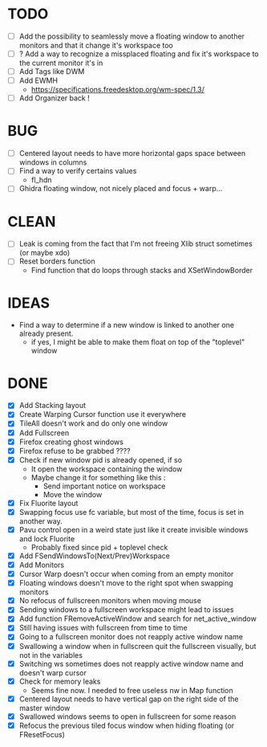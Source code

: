 # TODO
- [ ] Add the possibility to seamlessly move a floating window to another monitors and that it change it's workspace too
- [ ] ? Add a way to recognize a missplaced floating and fix it's workspace to the current monitor it's in
- [ ] Add Tags like DWM
- [ ] Add EWMH
    - https://specifications.freedesktop.org/wm-spec/1.3/
- [ ] Add Organizer back !

# BUG
- [ ] Centered layout needs to have more horizontal gaps space between windows in columns
- [ ] Find a way to verify certains values
    - fl_hdn
- [ ] Ghidra floating window, not nicely placed and focus + warp...

# CLEAN
- [ ] Leak is coming from the fact that I'm not freeing Xlib struct sometimes (or maybe xdo)
- [ ] Reset borders function
    - Find function that do loops through stacks and XSetWindowBorder

# IDEAS
- Find a way to determine if a new window is linked to another one already present.
    - if yes, I might be able to make them float on top of the "toplevel" window

# DONE
- [X] Add Stacking layout
- [X] Create Warping Cursor function use it everywhere
- [X] TileAll doesn't work and do only one window
- [X] Add Fullscreen
- [X] Firefox creating ghost windows
- [X] Firefox refuse to be grabbed ????
- [X] Check if new window pid is already opened, if so
    - It open the workspace containing the window
    - Maybe change it for something like this :
        - Send important notice on workspace
        - Move the window
- [X] Fix Fluorite layout
- [X] Swapping focus use fc variable, but most of the time, focus is set in another way.
- [X] Pavu control open in a weird state just like it create invisible windows and lock Fluorite
    - Probably fixed since pid + toplevel check
- [X] Add FSendWindowsTo(Next/Prev)Workspace
- [X] Add Monitors
- [X] Cursor Warp doesn't occur when coming from an empty monitor
- [X] Floating windows doesn't move to the right spot when swapping monitors
- [X] No refocus of fullscreen monitors when moving mouse
- [X] Sending windows to a fullscreen workspace might lead to issues
- [X] Add function FRemoveActiveWindow and search for net_active_window
- [X] Still having issues with fullscreen from time to time
- [X] Going to a fullscreen monitor does not reapply active window name
- [X] Swallowing a window when in fullscreen quit the fullscreen visually, but not in the variables
- [X] Switching ws sometimes does not reapply active window name and doesn't warp cursor
- [X] Check for memory leaks
    - Seems fine now. I needed to free useless nw in Map function
- [X] Centered layout needs to have vertical gap on the right side of the master window
- [X] Swallowed windows seems to open in fullscreen for some reason
- [X] Refocus the previous tiled focus window when hiding floating (or FResetFocus)
